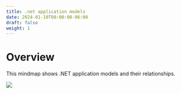 ```yaml
---
title: .net application models
date: 2024-01-10T00:00:00-06:00
draft: false
weight: 1
---
```


# Overview
This mindmap shows .NET application models and their relationships.

![](./net-application-models.svg)